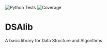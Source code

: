![Python Tests](https://github.com/fparisio/DSAlib/actions/workflows/python-tests.yml/badge.svg)
![Coverage](https://raw.githubusercontent.com/fparisio/DSAlib/raw/coverage-badge/coverage.svg)

# DSAlib

A basic library for Data Structure and Algorithms
